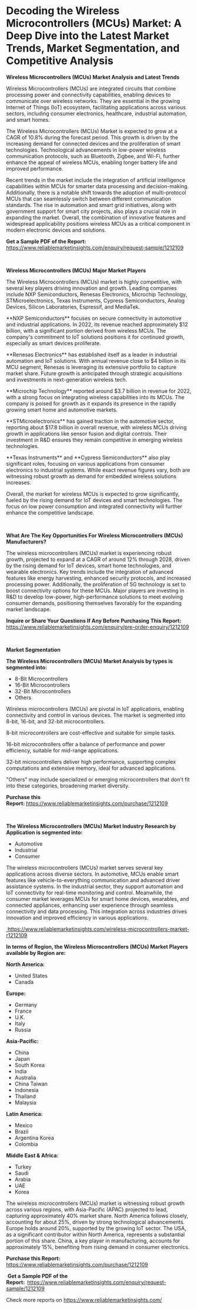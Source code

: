 <p><h1>Decoding the Wireless Microcontrollers (MCUs) Market: A Deep Dive into the Latest Market Trends, Market Segmentation, and Competitive Analysis</h1></p><p><strong>Wireless Microcontrollers (MCUs) Market Analysis and Latest Trends</strong></p>
<p><p>Wireless Microcontrollers (MCUs) are integrated circuits that combine processing power and connectivity capabilities, enabling devices to communicate over wireless networks. They are essential in the growing Internet of Things (IoT) ecosystem, facilitating applications across various sectors, including consumer electronics, healthcare, industrial automation, and smart homes.</p><p>The Wireless Microcontrollers (MCUs) Market is expected to grow at a CAGR of 10.8% during the forecast period. This growth is driven by the increasing demand for connected devices and the proliferation of smart technologies. Technological advancements in low-power wireless communication protocols, such as Bluetooth, Zigbee, and Wi-Fi, further enhance the appeal of wireless MCUs, enabling longer battery life and improved performance.</p><p>Recent trends in the market include the integration of artificial intelligence capabilities within MCUs for smarter data processing and decision-making. Additionally, there is a notable shift towards the adoption of multi-protocol MCUs that can seamlessly switch between different communication standards. The rise in automation and smart grid initiatives, along with government support for smart city projects, also plays a crucial role in expanding the market. Overall, the combination of innovative features and widespread applicability positions wireless MCUs as a critical component in modern electronic devices and solutions.</p></p>
<p><strong>Get a Sample PDF of the Report:&nbsp;</strong> <a href="https://www.reliablemarketinsights.com/enquiry/request-sample/1212109?utm_campaign=3011&utm_medium=2&utm_source=Github&utm_content=ia&utm_term=24032025&utm_id=wireless-microcontrollers-mcus">https://www.reliablemarketinsights.com/enquiry/request-sample/1212109</a></p>
<p>&nbsp;</p>
<p><strong>Wireless Microcontrollers (MCUs) Major Market Players</strong></p>
<p><p>The Wireless Microcontrollers (MCUs) market is highly competitive, with several key players driving innovation and growth. Leading companies include NXP Semiconductors, Renesas Electronics, Microchip Technology, STMicroelectronics, Texas Instruments, Cypress Semiconductors, Analog Devices, Silicon Laboratories, Espressif, and MediaTek.</p><p>**NXP Semiconductors** focuses on secure connectivity in automotive and industrial applications. In 2022, its revenue reached approximately $12 billion, with a significant portion derived from wireless MCUs. The company's commitment to IoT solutions positions it for continued growth, especially as smart devices proliferate.</p><p>**Renesas Electronics** has established itself as a leader in industrial automation and IoT solutions. With annual revenue close to $4 billion in its MCU segment, Renesas is leveraging its extensive portfolio to capture market share. Future growth is anticipated through strategic acquisitions and investments in next-generation wireless tech.</p><p>**Microchip Technology** reported around $3.7 billion in revenue for 2022, with a strong focus on integrating wireless capabilities into its MCUs. The company is poised for growth as it expands its presence in the rapidly growing smart home and automotive markets.</p><p>**STMicroelectronics** has gained traction in the automotive sector, reporting about $17.8 billion in overall revenue, with wireless MCUs driving growth in applications like sensor fusion and digital controls. Their investment in R&D ensures they remain competitive in emerging wireless technologies.</p><p>**Texas Instruments** and **Cypress Semiconductors** also play significant roles, focusing on various applications from consumer electronics to industrial systems. While exact revenue figures vary, both are witnessing robust growth as demand for embedded wireless solutions increases.</p><p>Overall, the market for wireless MCUs is expected to grow significantly, fueled by the rising demand for IoT devices and smart technologies. The focus on low power consumption and integrated connectivity will further enhance the competitive landscape.</p></p>
<p>&nbsp;</p>
<p><strong>What Are The Key Opportunities For Wireless Microcontrollers (MCUs) Manufacturers?</strong></p>
<p><p>The wireless microcontrollers (MCUs) market is experiencing robust growth, projected to expand at a CAGR of around 12% through 2028, driven by the rising demand for IoT devices, smart home technologies, and wearable electronics. Key trends include the integration of advanced features like energy harvesting, enhanced security protocols, and increased processing power. Additionally, the proliferation of 5G technology is set to boost connectivity options for these MCUs. Major players are investing in R&D to develop low-power, high-performance solutions to meet evolving consumer demands, positioning themselves favorably for the expanding market landscape.</p></p>
<p><strong>Inquire or Share Your Questions If Any Before Purchasing This Report:</strong> <a href="https://www.reliablemarketinsights.com/enquiry/pre-order-enquiry/1212109?utm_campaign=3011&utm_medium=2&utm_source=Github&utm_content=ia&utm_term=24032025&utm_id=wireless-microcontrollers-mcus">https://www.reliablemarketinsights.com/enquiry/pre-order-enquiry/1212109</a></p>
<p>&nbsp;</p>
<p><strong>Market Segmentation</strong></p>
<p><strong>The Wireless Microcontrollers (MCUs) Market Analysis by types is segmented into:</strong></p>
<p><ul><li>8-Bit Microcontrollers</li><li>16-Bit Microcontrollers</li><li>32-Bit Microcontrollers</li><li>Others</li></ul></p>
<p><p>Wireless microcontrollers (MCUs) are pivotal in IoT applications, enabling connectivity and control in various devices. The market is segmented into 8-bit, 16-bit, and 32-bit microcontrollers. </p><p>8-bit microcontrollers are cost-effective and suitable for simple tasks. </p><p>16-bit microcontrollers offer a balance of performance and power efficiency, suitable for mid-range applications. </p><p>32-bit microcontrollers deliver high performance, supporting complex computations and extensive memory, ideal for advanced applications. </p><p>"Others" may include specialized or emerging microcontrollers that don't fit into these categories, broadening market diversity.</p></p>
<p><strong>Purchase this Report:&nbsp;</strong><a href="https://www.reliablemarketinsights.com/purchase/1212109?utm_campaign=3011&utm_medium=2&utm_source=Github&utm_content=ia&utm_term=24032025&utm_id=wireless-microcontrollers-mcus">https://www.reliablemarketinsights.com/purchase/1212109</a></p>
<p>&nbsp;</p>
<p><strong>The Wireless Microcontrollers (MCUs) Market Industry Research by Application is segmented into:</strong></p>
<p><ul><li>Automotive</li><li>Industrial</li><li>Consumer</li></ul></p>
<p><p>The wireless microcontrollers (MCUs) market serves several key applications across diverse sectors. In automotive, MCUs enable smart features like vehicle-to-everything communication and advanced driver assistance systems. In the industrial sector, they support automation and IoT connectivity for real-time monitoring and control. Meanwhile, the consumer market leverages MCUs for smart home devices, wearables, and connected appliances, enhancing user experience through seamless connectivity and data processing. This integration across industries drives innovation and improved efficiency in various applications.</p></p>
<p><a href="https://www.reliablemarketinsights.com/wireless-microcontrollers-market-r1212109?utm_campaign=3011&utm_medium=2&utm_source=Github&utm_content=ia&utm_term=24032025&utm_id=wireless-microcontrollers-mcus">&nbsp;https://www.reliablemarketinsights.com/wireless-microcontrollers-market-r1212109</a></p>
<p><strong>In terms of Region, the Wireless Microcontrollers (MCUs) Market Players available by Region are:</strong></p>
<p>
    <p> <strong> North America: </strong>
        <ul>
            <li>United States</li>
            <li>Canada</li>
        </ul>
        </p> 
    <p> <strong> Europe: </strong>
        <ul>
            <li>Germany</li>
            <li>France</li>
            <li>U.K.</li>
            <li>Italy</li>
            <li>Russia</li>
        </ul>
        </p> 
    <p> <strong> Asia-Pacific: </strong>
        <ul>
            <li>China</li>
            <li>Japan</li>
            <li>South Korea</li>
            <li>India</li>
            <li>Australia</li>
            <li>China Taiwan</li>
            <li>Indonesia</li>
            <li>Thailand</li>
            <li>Malaysia</li>
        </ul>
        </p> 
    <p> <strong> Latin America: </strong>
        <ul>
            <li>Mexico</li>
            <li>Brazil</li>
            <li>Argentina Korea</li>
            <li>Colombia</li>
        </ul>
        </p> 
    <p> <strong> Middle East & Africa: </strong>
        <ul>
            <li>Turkey</li>
            <li>Saudi</li>
            <li>Arabia</li>
            <li>UAE</li>
            <li>Korea</li>
        </ul>
    </p>
    </p>
<p><p>The wireless microcontrollers (MCUs) market is witnessing robust growth across various regions, with Asia-Pacific (APAC) projected to lead, capturing approximately 40% market share. North America follows closely, accounting for about 25%, driven by strong technological advancements. Europe holds around 20%, supported by the growing IoT sector. The USA, as a significant contributor within North America, represents a substantial portion of this share. China, a key player in manufacturing, accounts for approximately 15%, benefiting from rising demand in consumer electronics.</p></p>
<p><strong>Purchase this Report: </strong><a href="https://www.reliablemarketinsights.com/purchase/1212109?utm_campaign=3011&utm_medium=2&utm_source=Github&utm_content=ia&utm_term=24032025&utm_id=wireless-microcontrollers-mcus">https://www.reliablemarketinsights.com/purchase/1212109</a></p>
<p>&nbsp;<strong>Get a Sample PDF of the Report:&nbsp;&nbsp;</strong><a href="https://www.reliablemarketinsights.com/enquiry/request-sample/1212109?utm_campaign=3011&utm_medium=2&utm_source=Github&utm_content=ia&utm_term=24032025&utm_id=wireless-microcontrollers-mcus">https://www.reliablemarketinsights.com/enquiry/request-sample/1212109</a></p>
<p><strong></strong></p>
<p>Check more reports on <a href="https://www.reliablemarketinsights.com/?utm_campaign=3011&utm_medium=2&utm_source=Github&utm_content=ia&utm_term=24032025&utm_id=wireless-microcontrollers-mcus">https://www.reliablemarketinsights.com/</a></p>